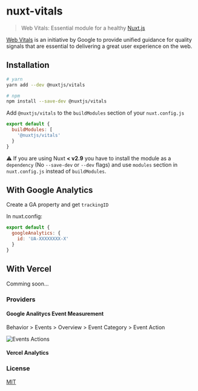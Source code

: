 # nuxt-vitals

> Web Vitals: Essential module for a healthy [Nuxt.js](https://github.com/nuxt/nuxt.js)

[Web Vitals](https://web.dev/vitals) is an initiative by Google to provide unified guidance for quality signals that are essential to delivering a great user experience on the web.

## Installation

```bash
# yarn
yarn add --dev @nuxtjs/vitals

# npm
npm install --save-dev @nuxtjs/vitals
```

Add `@nuxtjs/vitals` to the `buildModules` section of your `nuxt.config.js`

```javascript
export default {
  buildModules: [
    '@nuxtjs/vitals'
  }
}
```

:warning: If you are using Nuxt **< v2.9** you have to install the module as a `dependency` (No `--save-dev` or `--dev` flags) and use `modules` section in `nuxt.config.js` instead of `buildModules`.

## With Google Analytics

Create a GA property and get `trackingID`

In nuxt.config:

```js
export default {
  googleAnalytics: { 
    id: 'UA-XXXXXXXX-X'
  }
}
```

## With Vercel

Comming soon...

### Providers

#### Google Analitycs Event Measurement

Behavior > Events > Overview > Event Category > Event Action

![Events Actions](/assets/event-action.png)

#### Vercel Analytics


### License

[MIT](https://opensource.org/licenses/MIT)
